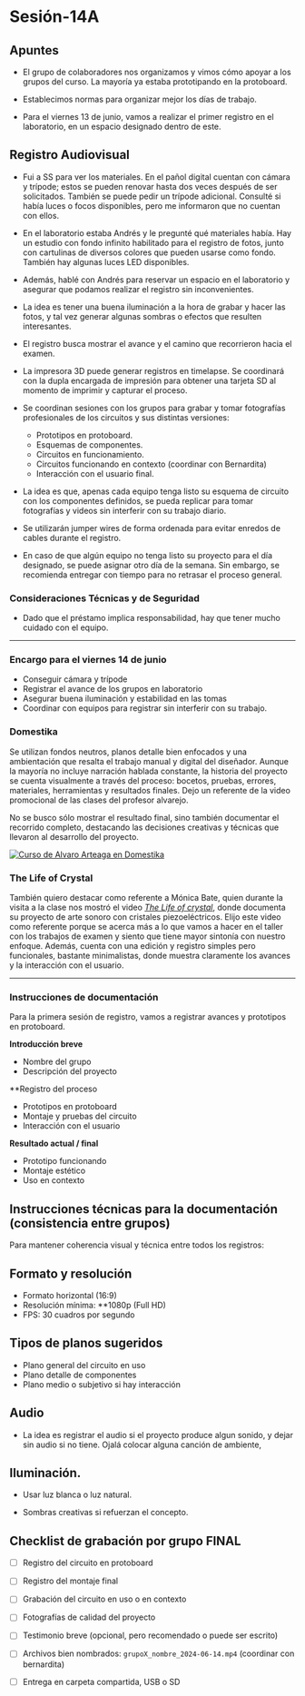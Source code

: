 # Sesión-14A
## Apuntes

* El grupo de colaboradores nos organizamos y vimos cómo apoyar a los grupos del curso. La mayoría ya estaba prototipando en la protoboard.

* Establecimos normas para organizar mejor los días de trabajo.

* Para el viernes 13 de junio, vamos a realizar el primer registro en el laboratorio, en un espacio designado dentro de este.

## Registro Audiovisual

* Fui a SS para ver los materiales. En el pañol digital cuentan con cámara y trípode; estos se pueden renovar hasta dos veces después de ser solicitados. También se puede pedir un trípode adicional. Consulté si había luces o focos disponibles, pero me informaron que no cuentan con ellos.

* En el laboratorio estaba Andrés y le pregunté qué materiales había. Hay un estudio con fondo infinito habilitado para el registro de fotos, junto con cartulinas de diversos colores que pueden usarse como fondo. También hay algunas luces LED disponibles.

* Además, hablé con Andrés para reservar un espacio en el laboratorio y asegurar que podamos realizar el registro sin inconvenientes.

* La idea es tener una buena iluminación a la hora de grabar y hacer las fotos, y tal vez generar algunas sombras o efectos que resulten interesantes.

* El registro busca mostrar el avance y el camino que recorrieron hacia el examen.

* La impresora 3D puede generar registros en timelapse. Se coordinará con la dupla encargada de impresión para obtener una tarjeta SD al momento de imprimir y capturar el proceso.

* Se coordinan sesiones con los grupos para grabar y tomar fotografías profesionales de los circuitos y sus distintas versiones:
  - Prototipos en protoboard.
  - Esquemas de componentes.
  - Circuitos en funcionamiento.
  - Circuitos funcionando en contexto (coordinar con Bernardita)
  - Interacción con el usuario final.

* La idea es que, apenas cada equipo tenga listo su esquema de circuito con los componentes definidos, se pueda replicar para tomar fotografías y videos sin interferir con su trabajo diario.

* Se utilizarán jumper wires de forma ordenada para evitar enredos de cables durante el registro.

* En caso de que algún equipo no tenga listo su proyecto para el día designado, se puede asignar otro día de la semana. Sin embargo, se recomienda entregar con tiempo para no retrasar el proceso general.

### Consideraciones Técnicas y de Seguridad

* Dado que el préstamo implica responsabilidad, hay que tener mucho cuidado con el equipo.

------

### Encargo para el viernes 14 de junio

- Conseguir cámara y trípode  
- Registrar el avance de los grupos en laboratorio  
- Asegurar buena iluminación y estabilidad en las tomas  
- Coordinar con equipos para registrar sin interferir con su trabajo.


### Domestika

Se utilizan fondos neutros, planos detalle bien enfocados y una ambientación que resalta el trabajo manual y digital del diseñador. Aunque la mayoría no incluye narración hablada constante, la historia del proyecto se cuenta visualmente a través del proceso: bocetos, pruebas, errores, materiales, herramientas y resultados finales. Dejo un referente de la video promocional de las clases del profesor alvarejo.

No se busco sólo mostrar el resultado final, sino también documentar el recorrido completo, destacando las decisiones creativas y técnicas que llevaron al desarrollo del proyecto.

[![Curso de Alvaro Arteaga en Domestika](https://img.youtube.com/vi/ECKjj8N1EQ0/0.jpg)](https://www.youtube.com/watch?v=ECKjj8N1EQ0)

### The Life of Crystal

También quiero destacar como referente a Mónica Bate, quien durante la visita a la clase nos mostró el video [*The Life of crystal*](https://www.youtube.com/watch?v=kRLh9yuW5Ns), donde documenta su proyecto de arte sonoro con cristales piezoeléctricos. Elijo este video como referente porque se acerca más a lo que vamos a hacer en el taller con los trabajos de examen y siento que tiene mayor sintonía con nuestro enfoque. Además, cuenta con una edición y registro simples pero funcionales, bastante minimalistas, donde muestra claramente los avances y la interacción con el usuario.

------

### Instrucciones de documentación 

Para la primera sesión de registro, vamos a registrar avances y prototipos en protoboard.

**Introducción breve**  

   - Nombre del grupo  
   - Descripción del proyecto

**Registro del proceso

   - Prototipos en protoboard  
   - Montaje y pruebas del circuito  
   - Interacción con el usuario

**Resultado actual / final** 

   - Prototipo funcionando  
   - Montaje estético  
   - Uso en contexto

## Instrucciones técnicas para la documentación (consistencia entre grupos)

Para mantener coherencia visual y técnica entre todos los registros:

## Formato y resolución

- Formato horizontal (16:9)
- Resolución mínima: **1080p (Full HD)
- FPS: 30 cuadros por segundo

## Tipos de planos sugeridos

- Plano general del circuito en uso  
- Plano detalle de componentes  
- Plano medio o subjetivo si hay interacción

## Audio

- La idea es registrar el audio si el proyecto produce algun sonido, y dejar sin audio si no tiene. Ojalá colocar alguna canción de ambiente,

## Iluminación.

- Usar luz blanca o luz natural.
  
- Sombras creativas si refuerzan el concepto.

##  Checklist de grabación por grupo FINAL

- [ ] Registro del circuito en protoboard  
- [ ] Registro del montaje final  
- [ ] Grabación del circuito en uso o en contexto  
- [ ] Fotografías de calidad del proyecto  
- [ ] Testimonio breve (opcional, pero recomendado o puede ser escrito)  
- [ ] Archivos bien nombrados: `grupoX_nombre_2024-06-14.mp4` (coordinar con bernardita)  
- [ ] Entrega en carpeta compartida, USB o SD






